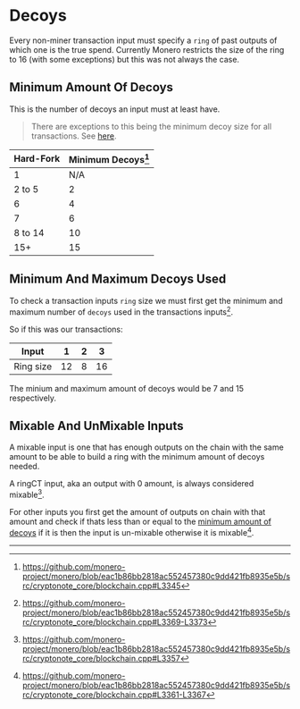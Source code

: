 # Decoys

Every non-miner transaction input must specify a `ring` of past outputs of which one is the true spend. Currently Monero restricts
the size of the ring to 16 (with some exceptions) but this was not always the case.

## Minimum Amount Of Decoys

This is the number of decoys an input must at least have.

> There are exceptions to this being the minimum decoy size for all transactions. See [here](../transactions.md#minimum-decoys).

| Hard-Fork | Minimum Decoys[^min-decoys] |
| --------- | --------------------------- |
| 1         | N/A                         |
| 2 to 5    | 2                           |
| 6         | 4                           |
| 7         | 6                           |
| 8 to 14   | 10                          |
| 15+       | 15                          |

## Minimum And Maximum Decoys Used

To check a transaction inputs `ring` size we must first get the minimum and maximum number of `decoys`
used in the transactions inputs[^min-max-decoys].

So if this was our transactions:

| Input     | 1  | 2 | 3  |
| --------- | -- | - | -- |
| Ring size | 12 | 8 | 16 |

The minium and maximum amount of decoys would be 7 and 15 respectively.

## Mixable And UnMixable Inputs

A mixable input is one that has enough outputs on the chain with the same amount to be able to build a ring with the
minimum amount of decoys needed.

A ringCT input, aka an output with 0 amount, is always considered mixable[^0-amt-mixable].

For other inputs you first get the amount of outputs on chain with that amount and check if thats less than or equal
to the [minimum amount of decoys](#minimum-amount-of-decoys) if it is then the input is un-mixable otherwise it is
mixable[^check-mixability].

---

[^min-decoys]: <https://github.com/monero-project/monero/blob/eac1b86bb2818ac552457380c9dd421fb8935e5b/src/cryptonote_core/blockchain.cpp#L3345>

[^min-max-decoys]: <https://github.com/monero-project/monero/blob/eac1b86bb2818ac552457380c9dd421fb8935e5b/src/cryptonote_core/blockchain.cpp#L3369-L3373>

[^0-amt-mixable]: <https://github.com/monero-project/monero/blob/eac1b86bb2818ac552457380c9dd421fb8935e5b/src/cryptonote_core/blockchain.cpp#L3357>

[^check-mixability]: <https://github.com/monero-project/monero/blob/eac1b86bb2818ac552457380c9dd421fb8935e5b/src/cryptonote_core/blockchain.cpp#L3361-L3367>
